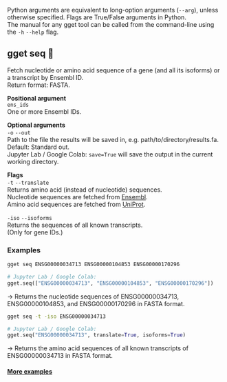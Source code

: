 Python arguments are equivalent to long-option arguments (`--arg`), unless otherwise specified. Flags are True/False arguments in Python.  
The manual for any gget tool can be called from the command-line using the `-h` `--help` flag.  

## gget seq 🧬
Fetch nucleotide or amino acid sequence of a gene (and all its isoforms) or a transcript by Ensembl ID.   
Return format: FASTA.

**Positional argument**  
`ens_ids`   
One or more Ensembl IDs.

**Optional arguments**  
`-o` `--out`   
Path to the file the results will be saved in, e.g. path/to/directory/results.fa. Default: Standard out.   
Jupyter Lab / Google Colab: `save=True` will save the output in the current working directory.

**Flags**  
`-t` `--translate`  
Returns amino acid (instead of nucleotide) sequences.  
Nucleotide sequences are fetched from [Ensembl](https://www.ensembl.org/).  
Amino acid sequences are fetched from [UniProt](https://www.uniprot.org/).

`-iso` `--isoforms`   
Returns the sequences of all known transcripts.  
(Only for gene IDs.)
   
  
### Examples  
```bash
gget seq ENSG00000034713 ENSG00000104853 ENSG00000170296
```
```python
# Jupyter Lab / Google Colab:
gget.seq(["ENSG00000034713", "ENSG00000104853", "ENSG00000170296"])
```
&rarr; Returns the nucleotide sequences of ENSG00000034713, ENSG00000104853, and ENSG00000170296 in FASTA format.  
  

```bash
gget seq -t -iso ENSG00000034713
```
```python
# Jupyter Lab / Google Colab:
gget.seq("ENSG00000034713", translate=True, isoforms=True)
```
&rarr; Returns the amino acid sequences of all known transcripts of ENSG00000034713 in FASTA format.

#### [More examples](https://github.com/pachterlab/gget_examples)
